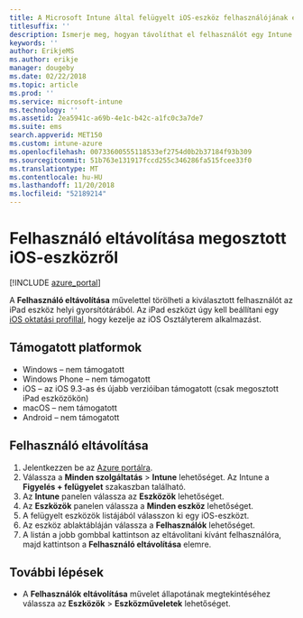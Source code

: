 ```yaml
---
title: A Microsoft Intune által felügyelt iOS-eszköz felhasználójának eltávolítása
titlesuffix: ''
description: Ismerje meg, hogyan távolíthat el felhasználót egy Intune által felügyelt, megosztott iOS-eszközről.
keywords: ''
author: ErikjeMS
ms.author: erikje
manager: dougeby
ms.date: 02/22/2018
ms.topic: article
ms.prod: ''
ms.service: microsoft-intune
ms.technology: ''
ms.assetid: 2ea5941c-a69b-4e1c-b42c-a1fc0c3a7de7
ms.suite: ems
search.appverid: MET150
ms.custom: intune-azure
ms.openlocfilehash: 00733600555118533ef2754d0b2b37184f93b309
ms.sourcegitcommit: 51b763e131917fccd255c346286fa515fcee33f0
ms.translationtype: MT
ms.contentlocale: hu-HU
ms.lasthandoff: 11/20/2018
ms.locfileid: "52189214"
---
```

# <a name="remove-a-user-from-a-shared-ios-device"></a>Felhasználó eltávolítása megosztott iOS-eszközről


[!INCLUDE [azure_portal](./includes/azure_portal.md)]

A **Felhasználó eltávolítása** művelettel törölheti a kiválasztott felhasználót az iPad eszköz helyi gyorsítótárából. Az iPad eszközt úgy kell beállítani egy [iOS oktatási profillal](education-settings-configure-ios.md), hogy kezelje az iOS Osztályterem alkalmazást. 

## <a name="supported-platforms"></a>Támogatott platformok

- Windows – nem támogatott
- Windows Phone – nem támogatott
- iOS – az iOS 9.3-as és újabb verzióiban támogatott (csak megosztott iPad eszközökön)
- macOS – nem támogatott
- Android – nem támogatott

## <a name="remove-a-user"></a>Felhasználó eltávolítása

1. Jelentkezzen be az [Azure portálra](https://portal.azure.com).
2. Válassza a **Minden szolgáltatás** > **Intune** lehetőséget. Az Intune a **Figyelés + felügyelet** szakaszban található.
3. Az **Intune** panelen válassza az **Eszközök** lehetőséget.
4. Az **Eszközök** panelen válassza a **Minden eszköz** lehetőséget.
5. A felügyelt eszközök listájából válasszon ki egy iOS-eszközt.
6. Az eszköz ablaktábláján válassza a **Felhasználók** lehetőséget.
7. A listán a jobb gombbal kattintson az eltávolítani kívánt felhasználóra, majd kattintson a **Felhasználó eltávolítása** elemre.

## <a name="next-steps"></a>További lépések

- A **Felhasználók eltávolítása** művelet állapotának megtekintéséhez válassza az **Eszközök** > **Eszközműveletek** lehetőséget.
